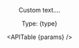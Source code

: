 <script context="module">
  import { fetchMetaData } from '$lib/load.js';
  const filename = '%rbb-data.placeholder%.json';
  export const load = fetchMetaData(filename);
</script>

<script>
  import Header from '$lib/Header.svelte';
  import APITable from '$lib/APITable.svelte';

  export let meta;

  const { name, description, type, params } = meta[0];
</script>

<Header {name} {description} />

Custom text....

Type: {type}

<APITable {params} />
